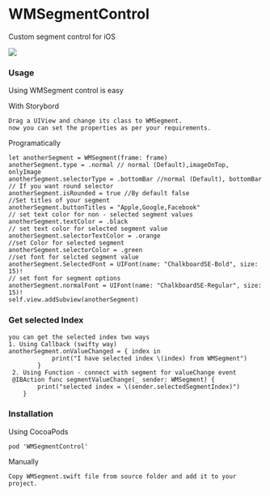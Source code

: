 # WMSegmentControl
Custom segment control for iOS

![](https://github.com/malekwasim/WMSegmentControl/blob/master/Screenshots/screenshot.png)

### Usage
Using WMSegment control is easy

With Storybord
```
Drag a UIView and change its class to WMSegment.
now you can set the properties as per your requirements.
```
Programatically
```
let anotherSegment = WMSegment(frame: frame)
anotherSegment.type = .normal // normal (Default),imageOnTop, onlyImage
anotherSegment.selectorType = .bottomBar //normal (Default), bottomBar
// If you want round selector 
anotherSegment.isRounded = true //By default false
//Set titles of your segment
anotherSegment.buttonTitles = "Apple,Google,Facebook"
// set text color for non - selected segment values
anotherSegment.textColor = .black
// set text color for selected segment value
anotherSegment.selectorTextColor = .orange
//set Color for selected segment
anotherSegment.selectorColor = .green
//set font for selcted segment value
anotherSegment.SelectedFont = UIFont(name: "ChalkboardSE-Bold", size: 15)!
// set font for segment options
anotherSegment.normalFont = UIFont(name: "ChalkboardSE-Regular", size: 15)!
self.view.addSubview(anotherSegment)
```
### Get selected Index
```
you can get the selected index two ways
1. Using Callback (swifty way)
anotherSegment.onValueChanged = { index in
            print("I have selected index \(index) from WMSegment")
        }
 2. Using Function - connect with segment for valueChange event
 @IBAction func segmentValueChange(_ sender: WMSegment) {
        print("selected index = \(sender.selectedSegmentIndex)")
    }
```
### Installation
Using CocoaPods

```
pod 'WMSegmentControl'
```
Manually
```
Copy WMSegment.swift file from source folder and add it to your project.
```
